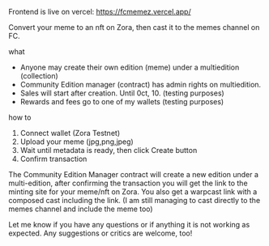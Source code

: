 Frontend is live on vercel:
https://fcmemez.vercel.app/

Convert your meme to an nft on Zora, then cast it to the memes channel on FC.

what
- Anyone may create their own edition (meme) under a multiedition (collection)
- Community Edition manager (contract) has admin rights on multiedition.
- Sales will start after creation. Until 0ct, 10. (testing purposes)
- Rewards and fees go to one of my wallets (testing purposes)

how to
1. Connect wallet (Zora Testnet)
2. Upload your meme (jpg,png,jpeg)
3. Wait until metadata is ready, then click Create button
4. Confirm transaction

The Community Edition Manager contract will create a new edition under a multi-edition, after confirming the transaction you will get the link to the minting site for your meme/nft on Zora.
You also get a warpcast link with a composed cast including the link.
(I am still managing to cast directly to the memes channel and include the meme too)

Let me know if you have any questions or if anything it is not working as expected.
Any suggestions or critics are welcome, too!
